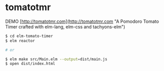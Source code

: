 # tomatotmr

DEMO [http://tomatotmr.com](http://tomatotmr.com "A Pomodoro Tomato Timer crafted with elm-lang, elm-css and tachyons-elm")

```bash
$ cd elm-tomato-timer
$ elm reactor

# or

$ elm make src/Main.elm --output=dist/main.js
$ open dist/index.html
```